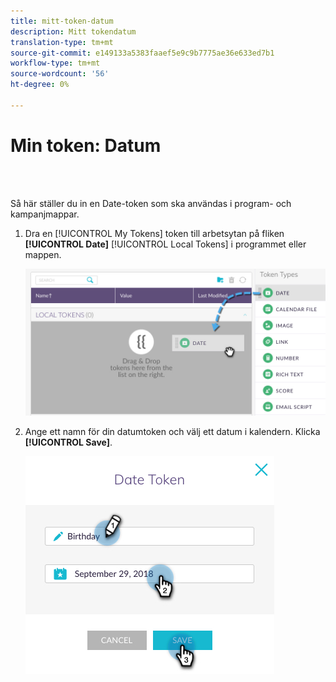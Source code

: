 ```yaml
---
title: mitt-token-datum
description: Mitt tokendatum
translation-type: tm+mt
source-git-commit: e149133a5383faaef5e9c9b7775ae36e633ed7b1
workflow-type: tm+mt
source-wordcount: '56'
ht-degree: 0%

---
```



# Min token: Datum

<br> 

Så här ställer du in en Date-token som ska användas i program- och kampanjmappar.

1. Dra en [!UICONTROL My Tokens] token till arbetsytan på fliken **[!UICONTROL Date]** [!UICONTROL Local Tokens] i programmet eller mappen.

   ![Bild ett](/help/sky/assets/my-tokens/my-token-date/my-token-date-1.jpg)

1. Ange ett namn för din datumtoken och välj ett datum i kalendern. Klicka **[!UICONTROL Save]**.

   ![Bild två](/help/sky/assets/my-tokens/my-token-date/my-token-date-2.jpg)